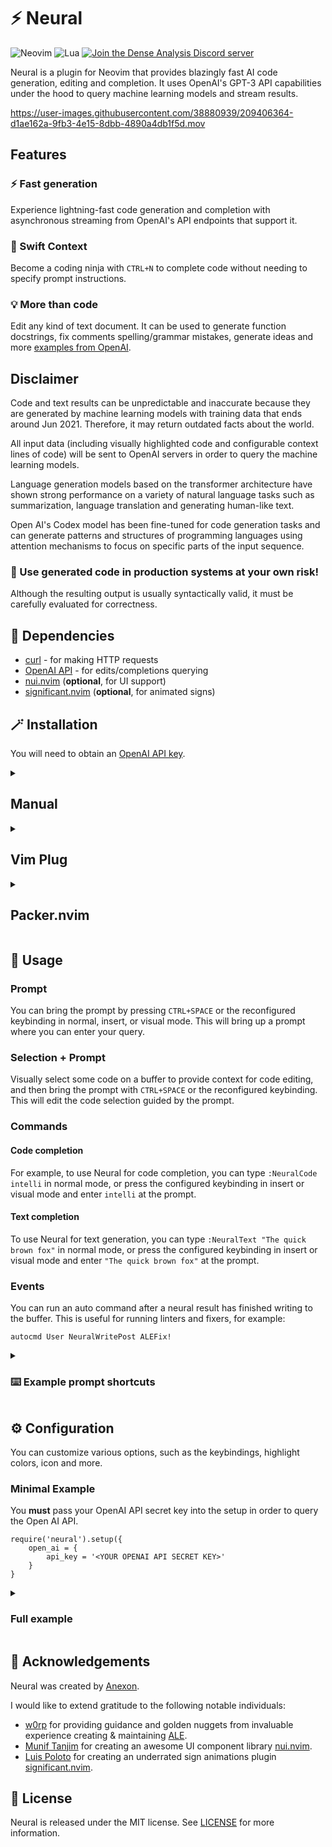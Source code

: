 # ⚡ Neural

![Neovim](https://img.shields.io/badge/NeoVim-%2357A143.svg?&style=for-the-badge&logo=neovim&logoColor=white) ![Lua](https://img.shields.io/badge/lua-%232C2D72.svg?style=for-the-badge&logo=lua&logoColor=white) [![Join the Dense Analysis Discord server](https://img.shields.io/badge/chat-Discord-5865F2?style=for-the-badge&logo=appveyor)](https://discord.gg/5zFD6pQxDk)

Neural is a plugin for Neovim that provides blazingly fast AI code generation, editing and completion.
It uses OpenAI's GPT-3 API capabilities under the hood to query machine learning models and stream results.

https://user-images.githubusercontent.com/38880939/209406364-d1ae162a-9fb3-4e15-8dbb-4890a4db1f5d.mov

## Features
### ⚡ Fast generation
Experience lightning-fast code generation and completion with asynchronous streaming from OpenAI's API endpoints that support it.

### 🥷 Swift Context
Become a coding ninja with `CTRL+N` to complete code without needing to specify prompt instructions.

### 💡 More than code
Edit any kind of text document. It can be used to generate function docstrings, fix comments spelling/grammar mistakes, generate ideas and more [examples from OpenAI](https://beta.openai.com/examples).

## Disclaimer
Code and text results can be unpredictable and inaccurate because they are generated by machine learning models with training data that ends around Jun 2021. Therefore, it may return outdated facts about the world.

All input data (including visually highlighted code and configurable context lines of code) will be sent to OpenAI servers in order to query the machine learning models.

Language generation models based on the transformer architecture have shown strong performance on a variety of natural language tasks such as summarization, language translation and generating human-like text.

Open AI's Codex model has been fine-tuned for code generation tasks and can generate patterns and structures of programming languages using attention mechanisms to focus on specific parts of the input sequence.

### 🚨 Use generated code in production systems at your own risk!
Although the resulting output is usually syntactically valid, it must be carefully evaluated for correctness.

## 🔌 Dependencies
- [curl](https://curl.se/) - for making HTTP requests
- [OpenAI API](https://beta.openai.com/) - for edits/completions querying
- [nui.nvim](https://github.com/MunifTanjim/nui.nvim) (**optional**, for UI support)
- [significant.nvim](https://github.com/ElPiloto/significant.nvim) (**optional**, for animated signs)

## 🪄 Installation
You will need to obtain an [OpenAI API key](https://beta.openai.com/signup/).

<details><summary><h2>Manual</h2></summary>

You can clone this repository to a neovim runtime path:
```
git clone -C ~/.local/share/nvim/site/pack/git-plugins/start/neural https://github.com/dense-analysis/neural.git
```

Then you will need to add `require('neural').setup({})` in your init.vim, passing a minimal configuration
```vim
require('neural').setup({
    open_ai = {
        api_key = '<YOUR OPENAI API SECRET KEY>'
    }
}
```

</details>

<details><summary><h2>Vim Plug</h2></summary>

To install Neural using [vim-plug](https://github.com/junegunn/vim-plug), add the following to your `init.vim`:

```vim
Plug 'dense-analysis/neural'
    Plug 'muniftanjim/nui.nvim'
    Plug 'elpiloto/significant.nvim'
```
Then run `:PlugInstall` in Neovim to install Neural.

(NOTE: Not tested yet but should work)
</details>

<details><summary><h2>Packer.nvim</h2></summary>

You can use [packer.nvim](https://github.com/wbthomason/packer.nvim) with something like:
```lua
use({
    'dense-analysis/neural',
    config = function()
        require('neural').setup({
            open_ai = {
                api_key = '<YOUR OPENAI API SECRET KEY>'
            }
        })
    end,
    requires = {
        'MunifTanjim/nui.nvim',
        'ElPiloto/significant.nvim'
    }
})
```

</details>

## 🚀 Usage
### Prompt
You can bring the prompt by pressing `CTRL+SPACE` or the reconfigured keybinding in normal, insert, or visual mode. This will bring up a prompt where you can enter your query.

### Selection + Prompt
Visually select some code on a buffer to provide context for code editing, and then bring the prompt with `CTRL+SPACE` or the reconfigured keybinding. This will edit the code selection guided by the prompt.

### Commands
#### Code completion
For example, to use Neural for code completion, you can type `:NeuralCode intelli` in normal mode, or press the configured keybinding in insert or visual mode and enter `intelli` at the prompt.

#### Text completion
To use Neural for text generation, you can type `:NeuralText "The quick brown fox"` in normal mode, or press the configured keybinding in insert or visual mode and enter `"The quick brown fox"` at the prompt.


### Events
You can run an auto command after a neural result has finished writing to the buffer.
This is useful for running linters and fixers, for example:
```vim
autocmd User NeuralWritePost ALEFix!
```

<details><summary><h3>⌨️ Example prompt shortcuts</h3></summary>

You can use the `:NeuralCode` and `:NeuralText` commands to specify your query as the arguments.

#### Add documentation
```vim
vnoremap <leader><leader>d :NeuralCode add documentation<CR>
```

#### Fix spelling/grammar/tone
```vim
vnoremap <leader><leader>s :NeuralText Fix spelling and grammar and rephrase in a proffesional tone<CR>
```

</details>

## ⚙️ Configuration
You can customize various options, such as the keybindings, highlight colors, icon and more.

### Minimal Example
You **must** pass your OpenAI API secret key into the setup in order to query the Open AI API.

```vim
require('neural').setup({
    open_ai = {
        api_key = '<YOUR OPENAI API SECRET KEY>'
    }
}
```

<details><summary><h3>Full example</h3></summary>
<p>

Example of a default configuration:
```lua
{
    mappings = {
        swift = '<C-n>', -- Context completion
        prompt = '<C-space>', -- Open prompt
    },
    -- OpenAI settings
    open_ai = {
        temperature = 0.1,
        presence_penalty = 0.5,
        frequency_penalty = 0.5,
        max_tokens = 2048,
        context_lines = 16, -- Surrounding lines for swift completion
        api_key = '<YOUR OPENAI API SECRET KEY>', -- (DO NOT COMMIT)
    },
    -- Visual settings
    ui = {
        use_prompt = true, -- Use visual floating Input
        use_animated_sign = true, -- Use animated sign mark
        show_hl = true,
        show_icon = true,
        icon = '🗲', -- Prompt/Static sign icon
        icon_color = '#ffe030', -- Sign icon color
        hl_color = '#4D4839', -- Line highlighting on output
        prompt_border_color = '#E5C07B',
    },
}
```

</p>
</details>

## 📜 Acknowledgements
Neural was created by [Anexon](https://github.com/Angelchev).

I would like to extend gratitude to the following notable individuals:

- [w0rp](https://github.com/w0rp) for providing guidance and golden nuggets from invaluable experience creating & maintaining [ALE](https://github.com/dense-analysis/ale).
- [Munif Tanjim](https://github.com/MunifTanjim/) for creating an awesome UI component library [nui.nvim](https://github.com/MunifTanjim/nui.nvim).
- [Luis Poloto](https://github.com/ElPiloto) for creating an underrated sign animations plugin [significant.nvim](https://github.com/ElPiloto/significant.nvim).

## 📙 License
Neural is released under the MIT license. See [LICENSE](https://github.com/dense-analysis/neural/blob/master/LICENSE.md) for more information.
